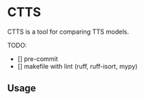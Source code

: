 # CTTS

CTTS is a tool for comparing TTS models.

TODO:

- [] pre-commit
- [] makefile with lint (ruff, ruff-isort, mypy)


## Usage
